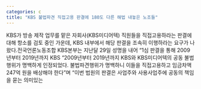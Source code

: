```yaml
---
categories: c
title: "KBS 불법파견 직접고용 판결에 180도 다른 해법 내놓은 노조들"
---
```

KBS가 방송 제작 업무를 맡은 자회사(KBS미디어텍) 직원들을 직접고용하라는 판결에 대해 항소를 검토 중인 가운데, KBS 내부에서 해당 판결을 조속히 이행하라는 요구가 나왔다.전국언론노동조합 KBS본부는 지난달 29일 성명을 내어 “1심 판결을 통해 2009년부터 2019년까지 KBS “2009년부터 2019년까지 KBS와 KBS미디어텍의 공동 불법행위가 명백하게 인정되었다. 불법파견행위가 명백하니 이들을 직접고용하고 임금차액 247억 원을 배상해야 한다”며 “이번 법원의 판결은 사업주와 사용사업주에 공동의 책임을 묻는 의미있는